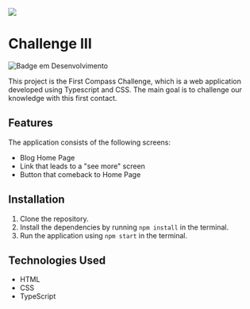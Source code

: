 ![](https://github.com/joelington321/compass-react-native-challenge-app/assets/69323457/4b480ebf-d0cb-4d61-9e76-9ea0d7eac6af)
# Challenge III
![Badge em Desenvolvimento](http://img.shields.io/static/v1?label=STATUS&message=EM%20DESENVOLVIMENTO&color=GREEN&style=for-the-badge)

This project is the First Compass Challenge, which is a web application developed using Typescript and CSS. The main goal is to challenge our knowledge with this first contact.

## Features

The application consists of the following screens:

- Blog Home Page 
- Link that leads to a "see more" screen
- Button that comeback to Home Page

## Installation

1. Clone the repository.
2. Install the dependencies by running `npm install` in the terminal.
3. Run the application using `npm start` in the terminal.

## Technologies Used

- HTML
- CSS
- TypeScript
